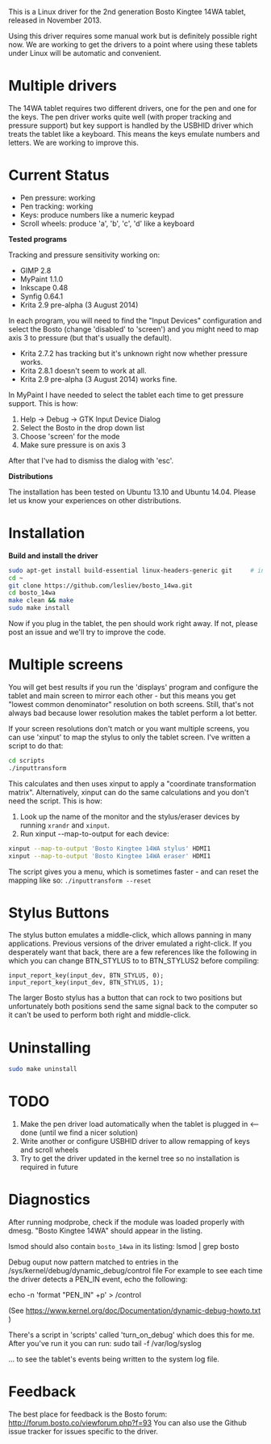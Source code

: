 This is a Linux driver for the 2nd generation Bosto Kingtee 14WA tablet, released in November 2013.

Using this driver requires some manual work but is definitely possible right now. We are
working to get the drivers to a point where using these tablets under Linux will be automatic
and convenient.

Multiple drivers
================

The 14WA tablet requires two different drivers, one for the pen and one for the keys.
The pen driver works quite well (with proper tracking and pressure support) but key support
is handled by the USBHID driver which treats the tablet like a keyboard. This means the keys
emulate numbers and letters. We are working to improve this.

Current Status
==============

* Pen pressure: working
* Pen tracking: working
* Keys: produce numbers like a numeric keypad
* Scroll wheels: produce 'a', 'b', 'c', 'd' like a keyboard

**Tested programs**

Tracking and pressure sensitivity working on:

* GIMP 2.8
* MyPaint 1.1.0
* Inkscape 0.48
* Synfig 0.64.1
* Krita 2.9 pre-alpha (3 August 2014)

In each program, you will need to find the "Input Devices" configuration and select the Bosto (change 'disabled' to 'screen') and you might need to map axis 3 to pressure (but that's usually the default). 

* Krita 2.7.2 has tracking but it's unknown right now whether pressure works.
* Krita 2.8.1 doesn't seem to work at all.
* Krita 2.9 pre-alpha (3 August 2014) works fine.

In MyPaint I have needed to select the tablet each time to get pressure support. This is how:
1. Help -> Debug -> GTK Input Device Dialog
2. Select the Bosto in the drop down list
3. Choose 'screen' for the mode
4. Make sure pressure is on axis 3

After that I've had to dismiss the dialog with 'esc'.

**Distributions**

The installation has been tested on Ubuntu 13.10 and Ubuntu 14.04. Please let us know your experiences on other distributions.

Installation
============

**Build and install the driver**

```bash
sudo apt-get install build-essential linux-headers-generic git     # install requirements
cd ~
git clone https://github.com/lesliev/bosto_14wa.git
cd bosto_14wa
make clean && make
sudo make install
```

Now if you plug in the tablet, the pen should work right away. If not, please post an issue and we'll try to improve the code.

Multiple screens
================

You will get best results if you run the 'displays' program and configure the tablet and main screen to mirror each other - but this means you get "lowest common denominator" resolution on both screens. Still, that's not always bad because lower resolution makes the tablet perform a lot better.

If your screen resolutions don't match or you want multiple screens, you can use 'xinput' to map the stylus to only the tablet screen. I've written a script to do that:

```bash
cd scripts
./inputtransform
```

This calculates and then uses xinput to apply a "coordinate transformation matrix".
Alternatively, xinput can do the same calculations and you don't need the script. This is how:

1. Look up the name of the monitor and the stylus/eraser devices by running `xrandr` and `xinput`.
2. Run xinput --map-to-output for each device:

```bash
xinput --map-to-output 'Bosto Kingtee 14WA stylus' HDMI1
xinput --map-to-output 'Bosto Kingtee 14WA eraser' HDMI1
```

The script gives you a menu, which is sometimes faster - and can reset the mapping like so:
`./inputtransform --reset`

Stylus Buttons
==============

The stylus button emulates a middle-click, which allows panning in many applications. Previous versions of the driver emulated a right-click. If you desperately want that back, there are a few references like the following in which you can change BTN_STYLUS to to BTN_STYLUS2 before compiling:

```
input_report_key(input_dev, BTN_STYLUS, 0);
input_report_key(input_dev, BTN_STYLUS, 1);
```

The larger Bosto stylus has a button that can rock to two positions but unfortunately both positions send the same signal back to the computer so it can't be used to perform both right and middle-click.

Uninstalling
============

```bash
sudo make uninstall
```


TODO
====

1. Make the pen driver load automatically when the tablet is plugged in  <-- done (until we find a nicer solution)
2. Write another or configure USBHID driver to allow remapping of keys and scroll wheels
3. Try to get the driver updated in the kernel tree so no installation is required in future

Diagnostics
===========

After running modprobe, check if the module was loaded properly with dmesg.
"Bosto Kingtee 14WA" should appear in the listing.

lsmod should also contain `bosto_14wa` in its listing: lsmod | grep bosto

Debug ouput now pattern matched to entries in the /sys/kernel/debug/dynamic_debug/control file
For example to see each time the driver detects a PEN_IN event, echo the following:

echo -n 'format "PEN_IN" +p' > <debugfs>/control

(See https://www.kernel.org/doc/Documentation/dynamic-debug-howto.txt )

There's a script in 'scripts' called 'turn_on_debug' which does this for me. After you've run it you can run:
sudo tail -f /var/log/syslog

... to see the tablet's events being written to the system log file.

Feedback
========

The best place for feedback is the Bosto forum: http://forum.bosto.co/viewforum.php?f=93
You can also use the Github issue tracker for issues specific to the driver.

